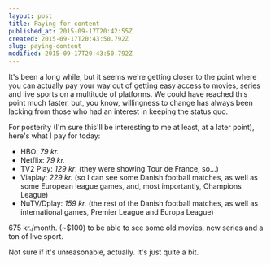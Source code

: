 ```yaml
---
layout: post
title: Paying for content
published_at: 2015-09-17T20:42:55Z
created: 2015-09-17T20:43:50.792Z
slug: paying-content
modified: 2015-09-17T20:43:50.792Z
---
```

It's been a long while, but it seems we're getting closer to the point where you can actually pay your way out of getting easy access to movies, series and live sports on a multitude of platforms. We could have reached this point much faster, but, you know, willingness to change has always been lacking from those who had an interest in keeping the status quo.

For posterity (I'm sure this'll be interesting to me at least, at a later point), here's what I pay for today:

- HBO: *79 kr.*
- Netflix: *79 kr.*
- TV2 Play: *129 kr*. (they were showing Tour de France, so...)
- Viaplay: *229 kr.* (so I can see some Danish football matches, as well as some European league games, and, most importantly, Champions League)
- NuTV/Dplay: *159 kr.* (the rest of the Danish football matches, as well as international games, Premier League and Europa League)

675 kr./month. (~$100) to be able to see some old movies, new series and a ton of live sport.

Not sure if it's unreasonable, actually. It's just quite a bit.
